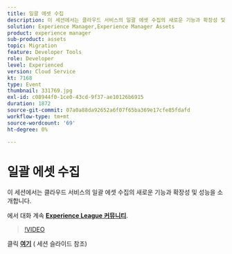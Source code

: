 ```yaml
---
title: 일괄 에셋 수집
description: 이 세션에서는 클라우드 서비스의 일괄 에셋 수집의 새로운 기능과 확장성 및 성능을 소개합니다. 이 세션은 Adobe Developers Live 컨텐츠 이벤트의 일부로 전달되었습니다.
solution: Experience Manager,Experience Manager Assets
product: experience manager
sub-product: assets
topic: Migration
feature: Developer Tools
role: Developer
level: Experienced
version: Cloud Service
kt: 7168
type: Event
thumbnail: 331769.jpg
exl-id: c08944f0-1ce0-43cd-9f37-ae10126b6915
duration: 1872
source-git-commit: 07a0a88da92652a6f07f65ba369e17cfe85fdafd
workflow-type: tm+mt
source-wordcount: '69'
ht-degree: 0%

---
```


# 일괄 에셋 수집

이 세션에서는 클라우드 서비스의 일괄 에셋 수집의 새로운 기능과 확장성 및 성능을 소개합니다.

에서 대화 계속 **[Experience League 커뮤니티](https://adobe.ly/36Yd3v6)**.

>[!VIDEO](https://video.tv.adobe.com/v/331769/?quality=12&learn=on&hidetitle=true)

클릭 **[여기](/help/adobe-developers-live/assets/asset-bulk-ingestion.pdf)** ( 세션 슬라이드 참조)
